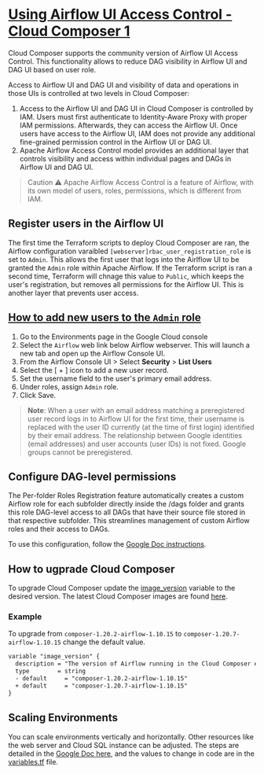 # [Using Airflow UI Access Control - Cloud Composer 1](https://cloud.google.com/composer/docs/airflow-rbac#airflow-1_1)

Cloud Composer supports the community version of Airflow UI Access Control. This functionality allows to reduce DAG visibility in Airflow UI and DAG UI based on user role.

Access to Airflow UI and DAG UI and visibility of data and operations in those UIs is controlled at two levels in Cloud Composer:

1. Access to the Airflow UI and DAG UI in Cloud Composer is controlled by IAM. Users must first authenticate to Identity-Aware Proxy with proper IAM permissions. Afterwards, they can access the Airflow UI. Once users have access to the Airflow UI, IAM does not provide any additional fine-grained permission control in the Airflow UI or DAG UI.
1. Apache Airflow Access Control model provides an additional layer that controls visibility and access within individual pages and DAGs in Airflow UI and DAG UI.

>Caution :warning: Apache Airflow Access Control is a feature of Airflow, with its own model of users, roles, permissions, which is different from IAM.

## Register users in the Airflow UI

The first time the Terraform scripts to deploy Cloud Composer are ran, the Airflow configuration varaibled `[webserver]rbac_user_registration_role` is set to `Admin`. This allows the first user that logs into the Airlflow UI to be granted the `Admin` role within Apache Airflow. If the Terraform script is ran a second time, Terraform will chnage this value to `Public`, which keeps the user's registration, but removes all permissions for the Airflow UI. This is another layer that prevents user access.

## [How to add new users to the `Admin` role](https://cloud.google.com/composer/docs/airflow-rbac#registering-users)

1. Go to the Environments page in the Google Cloud console
1. Select the `Airflow` web link below Airflow webserver. This will launch a new tab and open up the Airflow Console UI.
1. From the Airflow Console UI > Select **Security** > **List Users**
1. Select the [ + ] icon to add a new user record.
1. Set the username field to the user's primary email address.
1. Under roles, assign `Admin` role.
1. Click Save.
>**Note**: When a user with an email address matching a preregistered user record logs in to Airflow UI for the first time, their username is replaced with the user ID currently (at the time of first login) identified by their email address. The relationship between Google identities (email addresses) and user accounts (user IDs) is not fixed. Google groups cannot be preregistered.


## Configure DAG-level permissions

The Per-folder Roles Registration feature automatically creates a custom Airflow role for each subfolder directly inside the /dags folder and grants this role DAG-level access to all DAGs that have their source file stored in that respective subfolder. This streamlines management of custom Airflow roles and their access to DAGs.

To use this configuration, follow the [Google Doc instructions](https://cloud.google.com/composer/docs/airflow-rbac#dag-permissions-auto).


## How to ugprade Cloud Composer

To upgrade Cloud Composer update the [image_version](./variables.tf#L49) variable to the desired version. The latest Cloud Composer images are found [here](https://cloud.google.com/composer/docs/concepts/versioning/composer-versions).

### Example

To upgrade from `composer-1.20.2-airflow-1.10.15` to `composer-1.20.7-airflow-1.10.15` change the default value.

```diff
variable "image_version" {
  description = "The version of Airflow running in the Cloud Composer environment. Latest version found [here](https://cloud.google.com/composer/docs/concepts/versioning/composer-versions)."
  type        = string
  - default     = "composer-1.20.2-airflow-1.10.15"
  + default     = "composer-1.20.7-airflow-1.10.15"
}
```

## Scaling Environments

You can scale environments vertically and horizontally. Other resources like the web server and Cloud SQL instance can be adjusted. The steps are detailed in the [Google Doc here](https://cloud.google.com/composer/docs/scale-environments), and the values to change in code are in the [variables.tf](./variables.tf) file.
